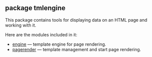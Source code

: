 ## package tmlengine
This package contains tools for displaying data on an HTML page and working with it.

Here are the modules included in it:

* [engine](/router/tmlengine/engine) — template engine for page rendering.
* [pagerender](/router/tmlengine/pagerender) — template management and start page rendering.